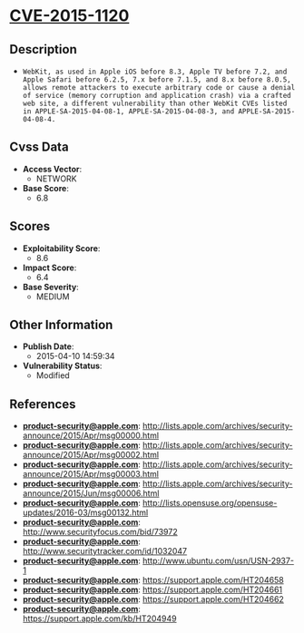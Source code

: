 
# [CVE-2015-1120](http://lists.apple.com/archives/security-announce/2015/Apr/msg00000.html)

## Description

- `WebKit, as used in Apple iOS before 8.3, Apple TV before 7.2, and Apple Safari before 6.2.5, 7.x before 7.1.5, and 8.x before 8.0.5, allows remote attackers to execute arbitrary code or cause a denial of service (memory corruption and application crash) via a crafted web site, a different vulnerability than other WebKit CVEs listed in APPLE-SA-2015-04-08-1, APPLE-SA-2015-04-08-3, and APPLE-SA-2015-04-08-4.`

## Cvss Data

- **Access Vector**:
  - NETWORK
- **Base Score**:
  - 6.8

## Scores

- **Exploitability Score**:
  - 8.6
- **Impact Score**:
  - 6.4
- **Base Severity**:
  - MEDIUM

## Other Information

- **Publish Date**:
  - 2015-04-10 14:59:34
- **Vulnerability Status**:
  - Modified

## References

- **product-security@apple.com**: http://lists.apple.com/archives/security-announce/2015/Apr/msg00000.html
- **product-security@apple.com**: http://lists.apple.com/archives/security-announce/2015/Apr/msg00002.html
- **product-security@apple.com**: http://lists.apple.com/archives/security-announce/2015/Apr/msg00003.html
- **product-security@apple.com**: http://lists.apple.com/archives/security-announce/2015/Jun/msg00006.html
- **product-security@apple.com**: http://lists.opensuse.org/opensuse-updates/2016-03/msg00132.html
- **product-security@apple.com**: http://www.securityfocus.com/bid/73972
- **product-security@apple.com**: http://www.securitytracker.com/id/1032047
- **product-security@apple.com**: http://www.ubuntu.com/usn/USN-2937-1
- **product-security@apple.com**: https://support.apple.com/HT204658
- **product-security@apple.com**: https://support.apple.com/HT204661
- **product-security@apple.com**: https://support.apple.com/HT204662
- **product-security@apple.com**: https://support.apple.com/kb/HT204949

